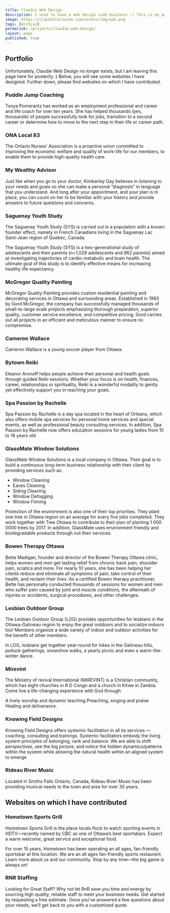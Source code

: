 ```yaml
---
title: Claudie Web Design
description: I used to have a web design side business :) This is my portfolio
image: https://claudielarouche.com/assets/img/web.png
tags: [Archive]
permalink: /projects/claudie-web-design/
layout: page
published: true
---
```


## Portfolio
Unfortunately, Claudie Web Design no longer exists, but I am leaving this page here for posterity :) Below, you will see some websites I have designed. Further down, please find websites on which I have contributed. 

### Puddle Jump Coaching

Tonya Pomerantz has worked as an employment professional and career and life coach for over ten years. She has helped thousands (yes, thousands) of people successfully look for jobs, transition to a second career or determine how to move to the next step in their life or career path.

### ONA Local 83

The Ontario Nurses’ Association is a proactive union committed to improving the economic welfare and quality of work-life for our members, to enable them to provide high-quality health care.

### My Wealthy Advisor

Just like when you go to your doctor, Kimberley Day believes in listening to your needs and goals so she can make a personal “diagnosis” in language that you understand. And long after your appointment, and your plan is in place, you can count on her to be familiar with your history and provide answers to future questions and concerns.

### Saguenay Youth Study

The Saguenay Youth Study (SYS) is carried out in a population with a known founder effect, namely in French Canadians living in the Saguenay Lac Saint-Jean region of Quebec, Canada.

The Saguenay Youth Study (SYS) is a two-generational study of adolescents and their parents (n=1,029 adolescents and 962 parents) aimed at investigating trajectories of cardio-metabolic and brain health. The ultimate goal of this study is to identify effective means for increasing healthy life expectancy.

### McGregor Quality Painting

McGregor Quality Painting provides custom residential painting and decorating services in Ottawa and surrounding areas. Established in 1993 by Gord McGregor, the company has successfully managed thousands of small-to-large scale projects emphasizing thorough preparation, superior quality, customer service excellence, and competitive pricing. Gord carries out all projects in an efficient and meticulous manner to ensure no compromise.

### Cameron Wallace

Cameron Wallace is a young soccer player from Ottawa.

### Bytown Reiki

Eleanor Aronoff helps people achieve their personal and health goals through guided Reiki sessions. Whether your focus is on health, finances, career, relationships or spirituality, Reiki is a wonderful modality to gently yet effectively support you in reaching your goals.

### Spa Passion by Rachelle

Spa Passion by Rachelle is a day spa located in the heart of Orleans, which also offers mobile spa services for personal home services and special events, as well as professional beauty consulting services. In addition, Spa Passion by Rachelle now offers education sessions for young ladies from 10 to 18 years old.

### GlassMate Window Solutions

GlassMate Window Solutions is a local company in Ottawa. Their goal is to build a continuous long-term business relationship with their client by providing services such as:

- Window Cleaning
- Eaves Cleaning
- Siding Cleaning
- Window Defogging
- Window Filming

Protection of the environment is also one of their top priorities. They plant one tree in Ottawa region on an average for every five jobs completed. They work together with Tree Ottawa to contribute to their plan of planting 1 000 0000 trees by 2017. In addition, GlassMate uses environment friendly and biodegradable products through out their services.

### Bowen Therapy Ottawa

Bette Madigan, founder and director of the Bowen Therapy Ottawa clinic, helps women and men get lasting relief from chronic back pain, shoulder pain, sciatica and more. For nearly 10 years, she has been helping her clients reduce and eliminate all symptoms of pain, take control of their health, and reclaim their lives. As a certified Bowen therapy practitioner, Bette has personally conducted thousands of sessions for women and men who suffer pain caused by joint and muscle conditions, the aftermath of injuries or accidents, surgical procedures, and other challenges.

### Lesbian Outdoor Group

The Lesbian Outdoor Group (LOG) provides opportunities for lesbians in the Ottawa-Gatineau region to enjoy the great outdoors and to socialize indoors too! Members organize a wide variety of indoor and outdoor activities for the benefit of other members.

In LOG, lesbians get together year-round for hikes in the Gatineau hills, potluck gatherings, snowshoe walks, a yearly picnic and even a warm-the-winter dance.

### Mirevint

The Ministry of revival International (MIREVINT) is a Christian community, which has eight churches in R D Congo and a church in Kitwe in Zambia. Come live a life-changing experience with God through:

A lively worship and dynamic teaching
Preaching, singing and praise
Healing and deliverance.

### Knowing Field Designs

Knowing Field Designs offers systemic facilitation in all its services —coaching, consulting and trainings. Systemic facilitators embody the living system principles of belonging, rank and balance. We are able to shift perspectives, see the big picture, and notice the hidden dynamics/patterns within the system while allowing the natural health within an aligned system to emerge

### Rideau River Music

Located in Smiths Falls Ontario, Canada, Rideau River Music has been providing musical needs to the town and area for over 30 years.

## Websites on which I have contributed

### Hometown Sports Grill

Hometown Sports Grill is the place locals flock to watch sporting events in HDTV—recently named by CBC as one of Ottawa’s best sportsbars. Expect a warm welcome, great service and exceptional food.

For over 15 years, Hometown has been operating an all ages, fan-friendly sportsbar at this location. We are an all ages fan-friendly sports restaurant. Learn more about us and our community. Stop by any time—the big game is always on!

### RNR Staffing

Looking for Great Staff?
Why not let RnR save you time and energy by sourcing high quality, reliable staff to meet your business needs. Get started by requesting a free estimate. Once you’ve answered a few questions about your needs, we’ll get back to you with a customized quote.
